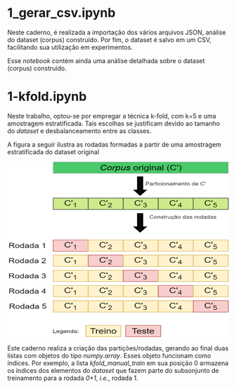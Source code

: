 # 1_gerar_csv.ipynb
Neste caderno, é realizada a importação dos vários arquivos JSON, análise do dataset (corpus) construído. Por fim, o dataset é salvo em um CSV, facilitando sua utilização em experimentos. 

Esse _notebook_ contém ainda uma análise detalhada sobre o dataset (corpus) construído.


# 1-kfold.ipynb
Neste trabalho, optou-se por empregar a técnica k-fold, com k=5 e uma amostragem estratificada. Tais escolhas se justificam devido ao tamanho do _dataset_ e desbalanceamento entre as classes.

A figura a seguir ilustra as rodadas formadas a partir de uma amostragem estratificada do dataset original


<img src="kfold_pequeno.png" width="600" height="400">

Este caderno realiza a criação das partições/rodadas, gerando ao final duas listas com objetos do tipo _numpy.array_. Esses objeto funcionam como índices. Por exemplo, a lista _kfold_manual_train_ em sua posição 0 armazena os índices dos elementos do _dataset_ que fazem parte do subsonjunto de treinamento para a rodada _0+1_, _i.e._, rodada 1.
